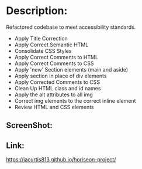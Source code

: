 # Description:
Refactored codebase to meet accessibility standards.

- Apply Title Correction
- Apply Correct Semantic HTML
- Consolidate CSS Styles
- Apply Correct Comments to HTML
- Apply Correct Comments to CSS
- Apply 'new' Section elements (main and aside)
- Apply section in place of div elements
- Apply Corrected Comments to CSS
- Clean Up HTML class and id names
- Apply the alt attributes to all img
- Correct img elements to the correct inline element
- Review HTML and CSS elements

## ScreenShot:


## Link:
https://jacurtis813.github.io/horiseon-project/